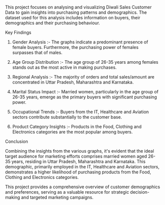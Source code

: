 
This project focuses on analysing and visualizing Diwali Sales Customer Data to gain insights into purchasing patterns and demographics. The dataset used for this analysis includes information on buyers, their demographics and their purchasing behaviour.

Key Findings

1. Gender Analysis :-
The graphs indicate a predominant presence of female buyers. Furthermore, the purchasing power of females surpasses that of males.

2. Age Group Distribution :-
The age group of 26-35 years among females stands out as the most active in making purchases.

3. Regional Analysis :-
The majority of orders and total sales/amount are concentrated in Uttar Pradesh, Maharashtra and Karnataka.

4. Marital Status Impact :-
Married women, particularly in the age group of 26-35 years, emerge as the primary buyers with significant purchasing power.

5. Occupational Trends :-
Buyers from the IT, Healthcare and Aviation sectors contribute substantially to the customer base.

6. Product Category Insights :-
Products in the Food, Clothing and Electronics categories are the most popular among buyers.

Conclusion

Combining the insights from the various graphs, it's evident that the ideal target audience for marketing efforts comprises married women aged 26-35 years, residing in Uttar Pradesh, Maharashtra and Karnataka. This demographic, primarily employed in the IT, Healthcare and Aviation sectors, demonstrates a higher likelihood of purchasing products from the Food, Clothing and Electronics categories.

This project provides a comprehensive overview of customer demographics and preferences, serving as a valuable resource for strategic decision-making and targeted marketing campaigns.
